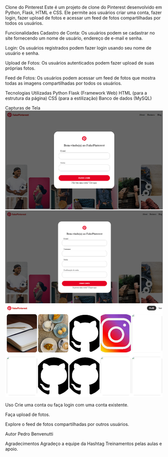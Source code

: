 Clone do Pinterest
Este é um projeto de clone do Pinterest desenvolvido em Python, Flask, HTML e CSS. Ele permite aos usuários criar uma conta, fazer login, fazer upload de fotos e acessar um feed de fotos compartilhadas por todos os usuários.

Funcionalidades
Cadastro de Conta: Os usuários podem se cadastrar no site fornecendo um nome de usuário, endereço de e-mail e senha.

Login: Os usuários registrados podem fazer login usando seu nome de usuário e senha.

Upload de Fotos: Os usuários autenticados podem fazer upload de suas próprias fotos.

Feed de Fotos: Os usuários podem acessar um feed de fotos que mostra todas as imagens compartilhadas por todos os usuários.

Tecnologias Utilizadas
Python
Flask (Framework Web)
HTML (para a estrutura da página)
CSS (para a estilização)
Banco de dados (MySQL)


Capturas de Tela
![img.png](img.png)
![img_2.png](img_2.png)
![img_1.png](img_1.png)

Uso
Crie uma conta ou faça login com uma conta existente.

Faça upload de fotos.

Explore o feed de fotos compartilhadas por outros usuários.

Autor
Pedro Benvenutti

Agradecimentos
Agradeço a equipe da Hashtag Treinamentos pelas aulas e apoio.